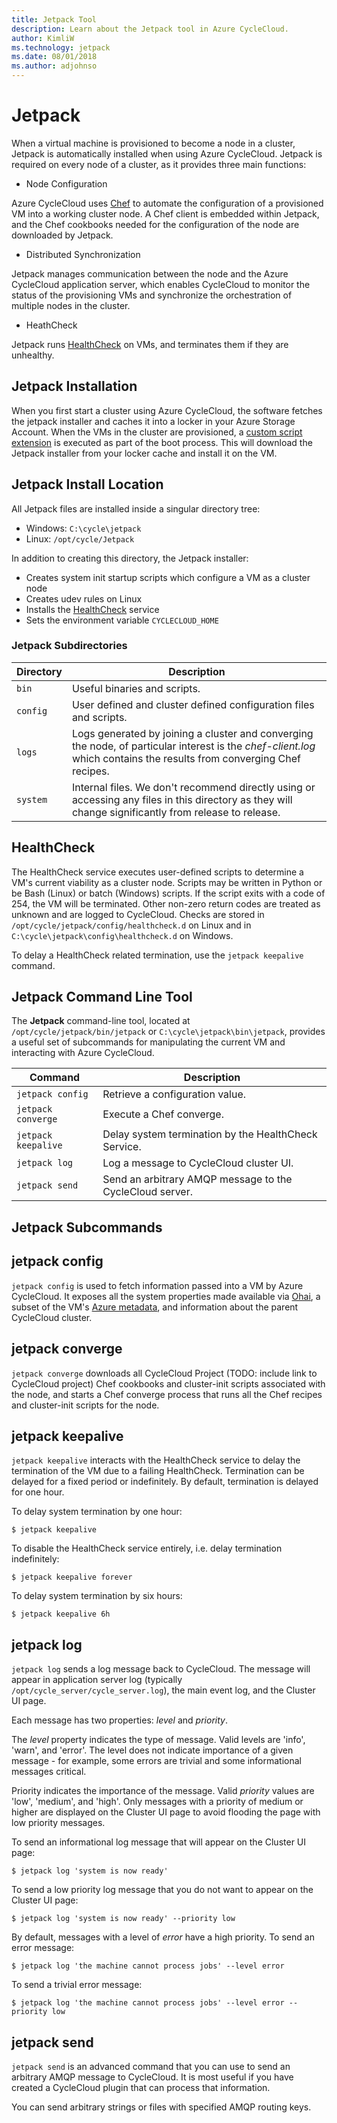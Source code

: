 ```yaml
---
title: Jetpack Tool
description: Learn about the Jetpack tool in Azure CycleCloud.
author: KimliW
ms.technology: jetpack
ms.date: 08/01/2018
ms.author: adjohnso
---
```


# Jetpack

When a virtual machine is provisioned to become a node in a cluster, Jetpack is automatically installed when using Azure CycleCloud. Jetpack is required on every node of a cluster, as it provides three main functions:

* Node Configuration

Azure CycleCloud uses [Chef](https://www.chef.io) to automate the configuration of a provisioned VM into a working cluster node. A Chef client is embedded within Jetpack, and the Chef cookbooks needed for the configuration of the node are downloaded by Jetpack.

* Distributed Synchronization

Jetpack manages communication between the node and the Azure CycleCloud application server, which enables CycleCloud to monitor the status of the provisioning VMs and synchronize the orchestration of multiple nodes in the cluster.

* HeathCheck

Jetpack runs [HealthCheck](healthcheck.md) on VMs, and terminates them if they are unhealthy.

## Jetpack Installation

When you first start a cluster using Azure CycleCloud, the software fetches the jetpack installer and caches it into a locker in your Azure Storage Account. When the VMs in the cluster are provisioned, a [custom script extension](https://docs.microsoft.com/azure/virtual-machines/extensions/overview) is executed as part of the boot process. This will download the Jetpack installer from your locker cache and install it on the VM.

## Jetpack Install Location
All Jetpack files are installed inside a singular directory tree:

* Windows: `C:\cycle\jetpack`
* Linux: `/opt/cycle/Jetpack`

In addition to creating this directory, the Jetpack installer:

  * Creates system init startup scripts which configure a VM as a cluster
    node
  * Creates udev rules on Linux
  * Installs the [HealthCheck](healthcheck.md) service
  * Sets the environment variable `CYCLECLOUD_HOME`

### Jetpack Subdirectories

| Directory | Description                                                                                                                                                               |
| --------- | ------------------------------------------------------------------------------------------------------------------------------------------------------------------------- |
| `bin`     | Useful binaries and scripts.                                                                                                                                              |
| `config`  | User defined and cluster defined configuration files and scripts.                                                                                                         |
| `logs`    | Logs generated by joining a cluster and converging the node, of particular interest is the *chef-client.log* which contains the results from converging Chef recipes. |
| `system`  | Internal files. We don't recommend directly using or accessing any files in this directory as they will change significantly from release to release.                     |


## HealthCheck

The HealthCheck service executes user-defined scripts to determine a VM's
current viability as a cluster node. Scripts may be written in Python or be
Bash (Linux) or batch (Windows) scripts. If the script exits with a code of 254,
the VM will be terminated. Other non-zero return codes are treated as
unknown and are logged to CycleCloud. Checks are stored in
`/opt/cycle/jetpack/config/healthcheck.d` on Linux and in
`C:\cycle\jetpack\config\healthcheck.d` on Windows.

To delay a HealthCheck related termination, use the `jetpack keepalive` command.

## Jetpack Command Line Tool

The **Jetpack** command-line tool, located at `/opt/cycle/jetpack/bin/jetpack`
or `C:\cycle\jetpack\bin\jetpack`, provides a useful set of subcommands for
manipulating the current VM and interacting with Azure CycleCloud.

| Command             | Description                                              |
| ------------------- | -------------------------------------------------------- |
| `jetpack config`    | Retrieve a configuration value.                          |
| `jetpack converge`  | Execute a Chef converge.                                 |
| `jetpack keepalive` | Delay system termination by the HealthCheck Service.     |
| `jetpack log`       | Log a message to CycleCloud cluster UI.                  |
| `jetpack send`      | Send an arbitrary AMQP message to the CycleCloud server. |

## Jetpack Subcommands

## jetpack config

`jetpack config` is used to fetch information passed into a VM by Azure
CycleCloud. It exposes all the system properties made available via
[Ohai](https://docs.getchef.com/ohai.html), a subset of the VM's [Azure metadata](https://docs.microsoft.com/azure/virtual-machines/windows/instance-metadata-service), and information about the parent CycleCloud cluster.

## jetpack converge

`jetpack converge` downloads all CycleCloud Project (TODO: include link to CycleCloud
project) Chef cookbooks and cluster-init scripts associated with the node, and
starts a Chef converge process that runs all the Chef recipes and cluster-init
scripts for the node.

## jetpack keepalive

`jetpack keepalive` interacts with the HealthCheck service to delay the termination of
the VM due to a failing HealthCheck. Termination can be delayed for a fixed
period or indefinitely. By default, termination is delayed for one hour.

To delay system termination by one hour:

```azurecli-interactive
$ jetpack keepalive
```

To disable the HealthCheck service entirely, i.e. delay termination
indefinitely:

```azurecli-interactive
$ jetpack keepalive forever
```

To delay system termination by six hours:

```azurecli-interactive
$ jetpack keepalive 6h
```

## jetpack log

`jetpack log` sends a log message back to CycleCloud. The message will appear in
application server log (typically `/opt/cycle_server/cycle_server.log`), the
main event log, and the Cluster UI page.

Each message has two properties: *level* and *priority*.

The *level* property indicates the type of message. Valid levels are 'info', 'warn', and 'error'. The
level does not indicate importance of a given message - for example, some errors
are trivial and some informational messages critical.

Priority indicates the importance of the message. Valid *priority* values are 'low', 'medium', and
'high'. Only messages with a priority of medium or higher are displayed on the
Cluster UI page to avoid flooding the page with low priority messages.

To send an informational log message that will appear on the Cluster UI page:

```azurecli-interactive
$ jetpack log 'system is now ready'
```

To send a low priority log message that you do not want to appear on the Cluster
UI page:

```azurecli-interactive
$ jetpack log 'system is now ready' --priority low
```

By default, messages with a level of *error* have a high priority. To send an
error message:

```azurecli-interactive
$ jetpack log 'the machine cannot process jobs' --level error
```

To send a trivial error message:

```azurecli-interactive
$ jetpack log 'the machine cannot process jobs' --level error --priority low
```

## jetpack send

`jetpack send` is an advanced command that you can use to send an arbitrary AMQP message
to CycleCloud. It is most useful if you have created a CycleCloud plugin that
can process that information.

You can send arbitrary strings or files with specified AMQP routing keys.
